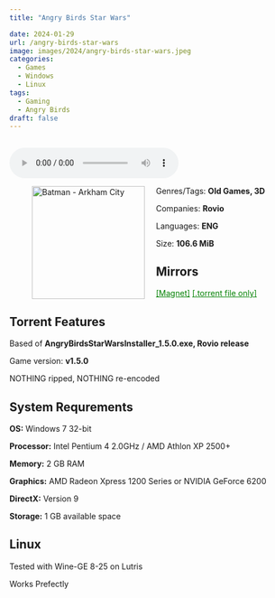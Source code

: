 ```yaml
---
title: "Angry Birds Star Wars"

date: 2024-01-29
url: /angry-birds-star-wars
image: images/2024/angry-birds-star-wars.jpeg
categories:
  - Games
  - Windows
  - Linux
tags:
  - Gaming
  - Angry Birds
draft: false
---
```

##
<style>
  body.dark-mode,
  body.dark-mode main * {
    background: url('/images/2024/angry-birds-star-wars.webp') center center fixed no-repeat;
    background-size: 100% 100%;
    background-size: cover;
    color: #f5f5f5;
  }
</style>
<script>
    document.addEventListener('DOMContentLoaded', function () {
        var body = document.body;
        var switcher = document.querySelector('.js-toggle');
                body.classList.add('dark-mode');
                // Save user preference in storage
                localStorage.setItem('darkMode', 'true');
            
        });
</script>

<audio controls autoplay>
  <source src="/audio/angry-birds-star-wars.mp3" type="audio/mp3">
  Your browser does not support the audio tag.
</audio>


<figure style="float: left; margin-right: 20px;">
  <img src="/images/2024/angry-birds-star-wars.jpeg" alt="Batman - Arkham City" style="width: 200px;">
</figure>

Genres/Tags: **Old Games, 3D**

Companies: **Rovio**

Languages: **ENG**

Size: **106.6 MiB**

## Mirrors
<a href="magnet:?xt=urn:btih:IZIOELNXF6XGJ5TC5TSTTAXCSH245UJR&dn=Angry%20Birds%20Star%20Wars" style="color: green;">[Magnet]</a>
<a href="https://www.dropbox.com/scl/fi/b6sdbswv0lfmw4xkxmgil/Angry-Birds-Star-Wars.torrent?rlkey=j493c9e1tiepxjmzjc2gx461y&dl=1" style="color: green;">[.torrent file only]</a>


## Torrent Features
Based of **AngryBirdsStarWarsInstaller_1.5.0.exe, Rovio release**

Game version: **v1.5.0**

NOTHING ripped, NOTHING re-encoded

## System Requrements
**OS:** Windows 7 32-bit

**Processor:** Intel Pentium 4 2.0GHz / AMD Athlon XP 2500+

**Memory:** 2 GB RAM

**Graphics:** AMD Radeon Xpress 1200 Series or NVIDIA GeForce 6200

**DirectX:** Version 9

**Storage:** 1 GB available space


## Linux

Tested with Wine-GE 8-25 on Lutris

Works Prefectly
